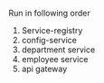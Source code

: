 Run in following order

1. Service-registry
2. config-service
3. department service
4. employee service
5. api gateway
